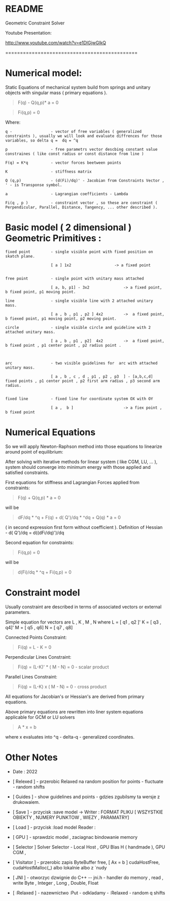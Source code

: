 README
=============================================

Geometric Constraint Solver

Youtube Presentation:

http://www.youtube.com/watch?v=e1DlGjwGlkQ

=============================================


# Numerical model:

Static Equations of mechanical system  build from springs and unitary objects with singular mass (  primary equations ).

> F(q) - Q(q,p)* a    = 0

> Fi(q,p)             = 0


Where:

    q -                 - vector of free variables ( generalized constraints ), usually we will look and evaluate diffrences for those variables, so delta q =  dq = ^q 

    p                   - free parametrs vector descbing constant value constraines ( like const radius or const distance from line )

    F(q) = K*q          - vector forces beetween points

    K                   - stiffness matrix 

    Q (q,p)             - (d(Fi)/dq)' - Jacobian from Constraints Vector ,  ' - is Transponse symbol.

    a                   - Lagrangian coefficients - Lambda

    Fi(q , p )          - constraint vector , so these are constraint ( Perpendicular, Parallel, Distance, Tangency, ... other described ).


# Basic model ( 2 dimensional ) Geometric Primitives : 

    fixed point         - single visible point with fixed position on skatch plane.

                        [ a ] 1x2                   -> a fixed point 

    
    free point          - single point with unitary mass attached

                        [ a, b, p1] - 3x2               -> a fixed point, b fixed point, p1 moving point.

    line                - single visible line with 2 attached unitary mass.

                        [ a , b , p1 , p2 ] 4x2         ->  a fixed point, b fiexed point, p1 moving point, p2 moving point.

    circle              - single visible circle and guideline with 2 attached unitary mass.

                        [ a , b , p1 , p2]  4x2         ->  a fixed point, b fixed point , p1 center point , p2 radius point .
               
    
    
    arc                 - two visible guidelines for  arc with attached unitary mass.            

                        [ a , b , c , d , p1 , p2 , p3  ] - [a,b,c,d] fixed points , p1 center point , p2 first arm radius , p3 second arm radius.

    
    fixed line          - fixed line for coordinate system OX with OY

                        [ a ,  b ]                      -> a fiex point , b fixed point
    




# Numerical Equations


So we will apply Newton-Raphson method into those equations to linearize around point of equilibrium:

After solving with iterative methods for linear system ( like CGM, LU, ... ), system should converge into minimum energy with those applied and satisfied constraints.


First equations for stiffness and Lagrangian Forces applied from constraints:

> F(q) + Q(q,p)  * a    = 0

will be  

> dF/dq * ^q  + F(q)  +  d( Q')/dq * ^dq + Q(q) * a = 0         

( in second expression first form without  coefficient ).  Definition of Hessian  -  d( Q')/dq = d((dFi/dq)')/dq 

Second equation for constraints: 

> Fi(q,p)                       = 0

will be

> d(Fi)/dq * ^q + Fi(q,p)       = 0
    

# Constraint model

Usually constraint are described in terms of associated vectors or external parameters.

Simple equation for vectors are   L , K , M , N  where L = [ q1 , q2 ]'  K  = [ q3 , q4]'  M  = [ q5 , q6]  N = [ q7 , q8] 

Connected Points Constraint:
> Fi(q)  =   L - K        = 0   

Perpendicular Lines Constraint:
> Fi(q) = (L-K)' * ( M - N)  = 0            - scalar product   

Parallel Lines Constraint:
> Fi(q) = (L-K) x ( M - N)  = 0             - cross product 

 
All equations for  Jacobian's or Hessian's are derived from primary equations.


Above primary equations are rewritten into liner system equations applicable for GCM or LU solvers 

> A * x  = b

where x evaluates into ^q - delta-q - generalized coordinates. 

# Other Notes

- Date : 2022

- [ Relexed ] - przerobic Relaxed na random position for points - fluctuate - random shifts 
 
- [ Guides ] - show guidelines and  points  - gdzies zgubilsmy ta wersje z drukowaiem.

- [ Save ]   - przycisk :save model -> Writer : FORMAT PLIKU [ WSZYSTKIE OBIEKTY , NUMERY PUNKTOW , WIEZY , PARAMATRY]

- [ Load ]  -  przycisk :load model Reader :
 
- [ GPU ]  - sprawdzic model , zaciagnac bindowanie memory 

- [ Selector ] Solver Selector - Local Host , GPU Blas H ( handmade ), GPU CGM , 

- [ Visitator ] - przerobic zapis ByteBuffer free, [ Ax = b ] cudaHostFree, cudaHostMalloc(_) albo lokalnie albo z `nudy

- [ JNI ] - otworzyc dzwignie do C++  -- jni.h  - handler do memory , read , write Byte , Integer , Long , Double, Float 

- [ :Relaxed  ] - nazewnictwo :Put - odkladamy  - :Relaxed - random q shifts   
